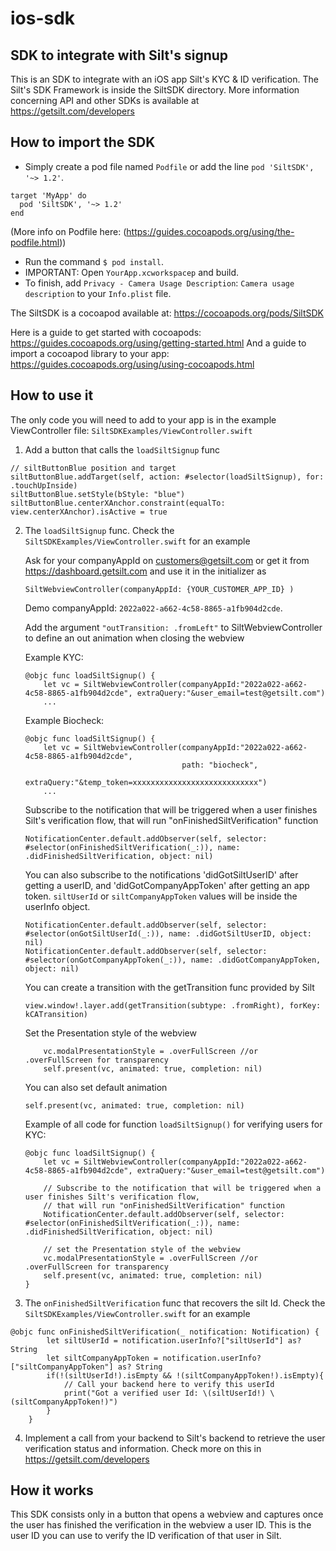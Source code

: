 # ios-sdk

## SDK to integrate with Silt's signup
This is an SDK to integrate with an iOS app Silt's KYC & ID verification.
The Silt's SDK Framework is inside the SiltSDK directory.
More information concerning API and other SDKs is available at https://getsilt.com/developers

## How to import the SDK

- Simply create a pod file named `Podfile` or add the line `pod 'SiltSDK', '~> 1.2'`.
```
target 'MyApp' do
  pod 'SiltSDK', '~> 1.2'
end
```
(More info on Podfile here: (https://guides.cocoapods.org/using/the-podfile.html))
 
- Run the command `$ pod install`.
- IMPORTANT: Open `YourApp.xcworkspacep` and build.
- To finish, add `Privacy - Camera Usage Description`: `Camera usage description` to your `Info.plist` file.

The SiltSDK is a cocoapod available at:
https://cocoapods.org/pods/SiltSDK

Here is a guide to get started with cocoapods: https://guides.cocoapods.org/using/getting-started.html
And a guide to import a cocoapod library to your app: https://guides.cocoapods.org/using/using-cocoapods.html

## How to use it
The only code you will need to add to your app is in the example ViewController file:
`SiltSDKExamples/ViewController.swift`

1. Add a button that calls the `loadSiltSignup` func
  ```
  // siltButtonBlue position and target
  siltButtonBlue.addTarget(self, action: #selector(loadSiltSignup), for: .touchUpInside)
  siltButtonBlue.setStyle(bStyle: "blue")
  siltButtonBlue.centerXAnchor.constraint(equalTo: view.centerXAnchor).isActive = true
  ```
2. The `loadSiltSignup` func. Check the `SiltSDKExamples/ViewController.swift` for an example

    Ask for your companyAppId on customers@getsilt.com or get it from https://dashboard.getsilt.com
    and use it in the initializer as 
    ```
    SiltWebviewController(companyAppId: {YOUR_CUSTOMER_APP_ID} )
    ```
    Demo companyAppId: `2022a022-a662-4c58-8865-a1fb904d2cde`.
    
    Add the argument `"outTransition: .fromLeft"` to SiltWebviewController to define an out animation when closing the webview
    
    Example KYC:
    ```
    @objc func loadSiltSignup() {
        let vc = SiltWebviewController(companyAppId:"2022a022-a662-4c58-8865-a1fb904d2cde", extraQuery:"&user_email=test@getsilt.com")
        ...
    ```
    
    Example Biocheck:
    ```
    @objc func loadSiltSignup() {
        let vc = SiltWebviewController(companyAppId:"2022a022-a662-4c58-8865-a1fb904d2cde",
                                       path: "biocheck",
                                       extraQuery:"&temp_token=xxxxxxxxxxxxxxxxxxxxxxxxxxxx")
        ...
    ```
    Subscribe to the notification that will be triggered when a user finishes Silt's verification flow,
    that will run "onFinishedSiltVerification" function
    ```
    NotificationCenter.default.addObserver(self, selector: #selector(onFinishedSiltVerification(_:)), name: .didFinishedSiltVerification, object: nil)
    ```
    You can also subscribe to the notifications 'didGotSiltUserID' after getting a userID, and 'didGotCompanyAppToken' after getting an app token.
    `siltUserId` or `siltCompanyAppToken` values will be inside the userInfo object.
    ```
    NotificationCenter.default.addObserver(self, selector: #selector(onGotSiltUserId(_:)), name: .didGotSiltUserID, object: nil)
    NotificationCenter.default.addObserver(self, selector: #selector(onGotCompanyAppToken(_:)), name: .didGotCompanyAppToken, object: nil)
    ```
    You can create a transition with the getTransition func provided by Silt
    ```
    view.window!.layer.add(getTransition(subtype: .fromRight), forKey: kCATransition)
    ```

    Set the Presentation style of the webview
    ```
        vc.modalPresentationStyle = .overFullScreen //or .overFullScreen for transparency
        self.present(vc, animated: true, completion: nil)
    ```  
    You can also set default animation
    ```
    self.present(vc, animated: true, completion: nil)
    ```
    
    Example of all code for function `loadSiltSignup()` for verifying users for KYC:
    ```
    @objc func loadSiltSignup() {
        let vc = SiltWebviewController(companyAppId:"2022a022-a662-4c58-8865-a1fb904d2cde", extraQuery:"&user_email=test@getsilt.com")
        
        // Subscribe to the notification that will be triggered when a user finishes Silt's verification flow,
        // that will run "onFinishedSiltVerification" function
        NotificationCenter.default.addObserver(self, selector: #selector(onFinishedSiltVerification(_:)), name: .didFinishedSiltVerification, object: nil)
        
        // set the Presentation style of the webview
        vc.modalPresentationStyle = .overFullScreen //or .overFullScreen for transparency
        self.present(vc, animated: true, completion: nil)
    }
    ```
3. The `onFinishedSiltVerification` func that recovers the silt Id. Check the `SiltSDKExamples/ViewController.swift` for an example
```
@objc func onFinishedSiltVerification(_ notification: Notification) {
        let siltUserId = notification.userInfo?["siltUserId"] as? String
        let siltCompanyAppToken = notification.userInfo?["siltCompanyAppToken"] as? String
        if(!(siltUserId!).isEmpty && !(siltCompanyAppToken!).isEmpty){
            // Call your backend here to verify this userId
            print("Got a verified user Id: \(siltUserId!) \(siltCompanyAppToken!)")
        }
    }
 ```
4. Implement a call from your backend to Silt's backend to retrieve the user verification status and information. Check more on this in https://getsilt.com/developers


## How it works
This SDK consists only in a button that opens a webview and captures once the user has finished the verification in the webview a user ID.
This is the user ID you can use to verify the ID verification of that user in Silt.

